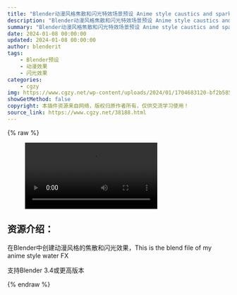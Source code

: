 ```yaml
---
title: "Blender动漫风格焦散和闪光特效场景预设 Anime style caustics and sparkle FX"
description: "Blender动漫风格焦散和闪光特效场景预设 Anime style caustics and sparkle FX"
summary: "Blender动漫风格焦散和闪光特效场景预设 Anime style caustics and sparkle FX"
date: 2024-01-08 00:00:00
updated: 2024-01-08 00:00:00
author: blenderit
tags: 
    - Blender预设
    - 动漫效果
    - 闪光效果
categories:
    - cgzy
img: https://www.cgzy.net/wp-content/uploads/2024/01/1704683120-bf2b585aaeb7a04.webp
showGetMethod: false
copyright: 本插件资源来自网络，版权归原作者所有，仅供交流学习使用！
source_link: https://www.cgzy.net/38188.html
---
```


{% raw %}
<figure class="wp-block-video aligncenter"><video controls src="http://cloud.video.taobao.com/play/u/null/p/1/e/6/t/1/445080684672.mp4"><track src="https://www.cgzy.net/wp-content/uploads/2024/01/1704683267-d3728f19d2acd5c.vtt"></track></video></figure><div class="wp-block-pandastudio-title"><div class="title_style_01"><h2 id="h2-0">资源介绍：</h2></div></div><p class="is-style-text-indent-2em">在Blender中创建动漫风格的焦散和闪光效果，This is the blend file of my anime style water FX</p><div class="wp-block-pandastudio-tips"><div class="tip success "><p>支持Blender 3.4或更高版本</p>
</div></div>
<div style="display: none">cgzy</div>
{% endraw %}